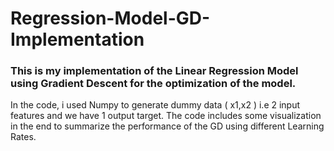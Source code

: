 # Regression-Model-GD-Implementation

### This is my implementation of the Linear Regression Model using Gradient Descent for the optimization of the model.
In the code, i used Numpy to generate dummy data ( x1,x2 ) i.e 2 input features and we have 1 output target.
The code includes some visualization in the end to summarize the performance of the GD using different Learning Rates.
